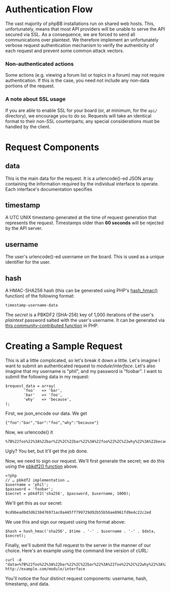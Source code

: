 # Authentication Flow
The vast majority of phpBB installations run on shared web hosts. This, unfortunately, means that most API providers will be unable to serve the API secured via SSL. As a consequence, we are forced to send all communications over plaintext. We therefore implement an unfortunately verbose request authentication mechanism to verify the authenticity of each request and prevent some common attack vectors.

### Non-authenticated actions
Some actions (e.g. viewing a forum list or topics in a forum) may not require authentication. If this is the case, you need not include any non-data portions of the request.

### A note about SSL usage
If you are able to enable SSL for your board (or, at minimum, for the `api/` directory), we encourage you to do so. Requests will take an identical format to their non-SSL counterparts; any special considerations must be handled by the client.

# Request Components
## data
This is the main data for the request. It is a urlencode()-ed JSON array containing the information required by the individual interface to operate. Each interface's documentation specifies

## timestamp
A UTC UNIX timestamp generated at the time of request generation that represents the request. Timestamps older than **60 seconds** will be rejected by the API server.

## username
The user's urlencode()-ed username on the board. This is used as a unique identifier for the user.

## hash
A HMAC-SHA256 hash (this can be generated using PHP's [hash_hmac()](http://php.net/manual/en/function.hash-hmac.php) function) of the following format:

	timestamp-username-data
The _secret_ is a PBKDF2 (SHA-256) key of 1,000 iterations of the user's _plaintext_ password salted with the user's username. It can be generated via [this community-contributed function](http://www.php.net/manual/en/function.hash-hmac.php#108966) in PHP.

# Creating a Sample Request
This is all a little complicated, so let's break it down a little. Let's imagine I want to submit an authenticated request to _module_/_interface_. Let's also imagine that my username is "phil", and my password is "foobar". I want to submit the following data in my request:

	$request_data = array(
	        'foo'   => 'bar',
	        'bar'   => 'foo',
	        'why'   => 'because',
	);
First, we json_encode our data. We get

	{"foo":"bar","bar":"foo","why":"because"}
Now, we urlencode() it

	%7B%22foo%22%3A%22bar%22%2C%22bar%22%3A%22foo%22%2C%22why%22%3A%22because%22%7Ds
Ugly? You bet, but it'll get the job done.

Now, we need to sign our request. We'll first generate the secret; we do this using the [pbkdf2() function](http://www.php.net/manual/en/function.hash-hmac.php#108966) above.

	<?php
	// … pbkdf2 implementation …
	$username = 'phil';
	$password = 'foobar';
	$secret = pbkdf2('sha256', $password, $username, 1000);
We'll get this as our secret:

	9cd9bead0d3d6238476971ac0a445ff799729d92b55b56ae8961fd9e4c22c2ed
We use this and sign our request using the format above:

	$hash = hash_hmac('sha256', $time . '-' . $username . '-' . $data, $secret);
Finally, we'll submit the full request to the server in the manner of our choice. Here's an example using the command line version of cURL:

	curl -d "data=%7B%22foo%22%3A%22bar%22%2C%22bar%22%3A%22foo%22%2C%22why%22%3A%22because%22%7Ds&username=phil&hash=187aa2cc4e4e95e782cfdccdd8264284f07c793485af0a974b86a601e48a000d&timestamp=1339472956" http://example.com/module/interface
	
You'll notice the four distinct request components: username, hash, timestamp, and data.